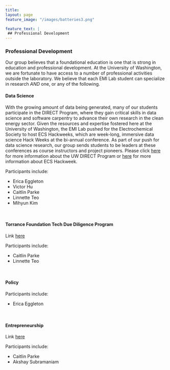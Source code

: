 ```yaml
---
title: 
layout: page
feature_image: "/images/batteries3.png"

feature_text: |
 ## Professional Development
---
```

### Professional Development

Our group believes that a foundational education is one that is strong in education and professional development. At the University of Washington, we are fortunate to have access to a number of professional activities outside the laboratory. We believe that each EMI Lab student can specialize in research *AND* one, or any of the following.

#### Data Science  

With the growing amount of data being generated, many of our students participate in the DIRECT Program, where they gain critical skills in data science and software carpentry to advance their own research in the clean energy sector. Given the resources and expertise fostered here at the University of Washington, the EMI Lab pushed for the Electrochemical Society to host ECS Hackweeks, which are week-long, immersive data science Hack Weeks at the bi-annual conference. As part of our push for data science research, our group sends students to be leaders at these conferences as course instructors and project pioneers. Please click [here](https://www.cei.washington.edu/training/direct/) for more information about the UW DIRECT Program or [here](https://ecshackweek.github.io/) for more information about ECS Hackweek.

Participants include:
- Erica Eggleton
- Victor Hu
- Caitlin Parke
- Linnette Teo
- Mihyun Kim

<br/>

#### Torrance Foundation Tech Due Diligence Program 

Link [here](https://www.cei.washington.edu/training/torrance-tech-due-diligence-program/)

Participants include:
- Caitlin Parke
- Linnette Teo

<br/>

#### Policy  

Participants include:
- Erica Eggleton

<br/>

#### Entrepreneurship  

Link [here](https://foster.uw.edu/centers/buerk-ctr-entrepreneurship/entrepreneurship-competitions/eic/)
<!-- https://blog.foster.uw.edu/2018-alaska-airlines-environmental-innovation-challenge/ -->
Participants include:
- Caitlin Parke
- Akshay Subramaniam

<br/>